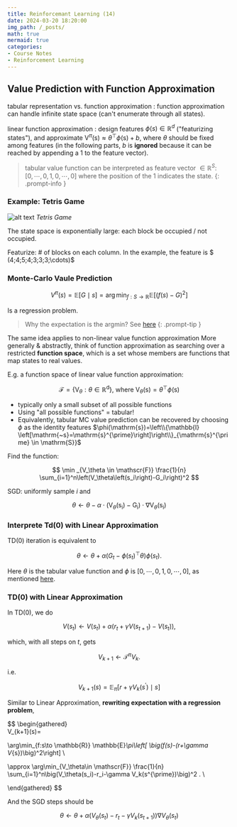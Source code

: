 ```yaml
---
title: Reinforcemant Learning (14)
date: 2024-03-20 18:20:00
img_path: /_posts/
math: true
mermaid: true
categories:
- Course Notes
- Reinforcement Learning
---
```


## Value Prediction with Function Approximation

tabular representation vs. function approximation
: function approximation can handle infinite state space (can't enumerate through all states).

linear function approximation
: design features $\phi(s) \in \mathbb{R}^d$ ("featurizing states"), and approximate $\mathrm{V}^\pi(\mathrm{s}) \approx \theta^{\top} \phi(\mathrm{s}) + b$, where $\theta$ should be fixed among features (in the following parts, $b$ is **ignored** because it can be reached by appending a $1$ to the feature vector).
> tabular value function can be interpreted as feature vector $\in \mathbb{R}^S$:
> $[0,\cdots, 0, 1, 0, \cdots, 0]$ where the position of the $1$ indicates the state.
{: .prompt-info }

### Example: Tetris Game

![alt text](../upload/img/2024-03-20-reinforcement-learning-lecture-14-image-1.png)
_Tetris Game_

The state space is exponentially large: each block be occupied / not occupied.

Featurize: # of blocks on each column. In the example, the feature is $
(4\;4\;5\;4\;3\;3\;3\;\cdots)$

### Monte-Carlo Vaule Prediction

$$
V^\pi(s)=\mathbb{E}[G \mid s]=\arg\min_{f:S\to \mathbb R} \mathbb{E}\left[(f(s)-G)^2\right]
$$

Is a regression problem.

> Why the expectation is the argmin? See [here](./reinforcement-learning-homework-0/#notes)
{: .prompt-tip }

The same idea applies to non-linear value function approximation
More generally & abstractly, think of function approximation as
searching over a restricted **function space**, which is a set whose
members are functions that map states to real values.

E.g. a function space of linear value function approximation:

$$
\mathscr{F}=\left\{\mathrm{V}_\theta: \theta \in \mathbb{R}^{\mathrm{d}}\right\} \text {, where } \mathrm{V}_\theta(\mathrm{s})=\theta^{\top} \phi(\mathrm{s})
$$

- typically only a small subset of all possible functions
- Using "all possible functions" = tabular!
- Equivalently, tabular MC value prediction can be recovered by choosing $\phi$ as the identity features $\phi(\mathrm{s})=\left\\{\mathbb{I} \left[\mathrm{~s}=\mathrm{s}^{\prime}\right]\right\\}_{\mathrm{s}^{\prime} \in \mathrm{S}}$

Find the function:

$$
\min _{V_\theta \in \mathscr{F}} \frac{1}{n} \sum_{i=1}^n\left(V_\theta\left(s_i\right)-G_i\right)^2
$$

SGD: uniformly sample $i$ and

$$
\theta \leftarrow \theta-\alpha \cdot\left(\mathrm{V}_\theta\left(\mathrm{s}_{\mathrm{i}}\right)-\mathrm{G}_{\mathrm{i}}\right) \cdot \nabla \mathrm{V}_\theta\left(\mathrm{s}_{\mathrm{i}}\right)
$$

### Interprete Td(0) with Linear Approximation

TD(0) iteration is equivalent to

$$
\theta \leftarrow \theta+\alpha\left(G_t-\phi\left(s_t\right)^{\top} \theta\right) \phi\left(s_t\right) .
$$

Here $\theta$ is the tabular value function and $\phi$ is $[0,\cdots, 0, 1, 0, \cdots, 0]$, as mentioned [here](#value-prediction-with-function-approximation).

### TD(0) with Linear Approximation

In TD(0), we do

$$
V\left(s_t\right) \leftarrow V\left(s_t\right)+\alpha\left(r_t+\gamma V\left(s_{t+1}\right)-V\left(s_t\right)\right) ,
$$

which, with all steps on $t$, gets

$$
V_{k+1} \leftarrow \mathcal{T}^\pi V_k .
$$

i.e.

$$
V_{k+1}(s)=\mathbb{E}_\pi\left[r+\gamma V_k\left(s^{\prime}\right) \mid s\right]
$$

Similar to Linear Approximation, **rewriting expectation with a regression problem**,

$$
\begin{gathered}    
V_{k+1}(s)=

\arg\min_{f:s\to \mathbb{R}} \mathbb{E}_\pi\left[ \big(f(s)-(r+\gamma V_{s})\big)^2\right] \\

\approx \arg\min_{V_\theta\in \mathscr{F}} \frac{1}{n} \sum_{i=1}^n\big(V_\theta(s_i)-r_i-\gamma V_k(s^{\prime})\big)^2 . \\

\end{gathered}
$$

And the SGD steps should be

$$
\theta \leftarrow \theta+\alpha\left(V_\theta\left(s_t\right)-r_t-\gamma V_k\left(s_{t+1}\right)\right) \nabla V_\theta\left(s_t\right)
$$